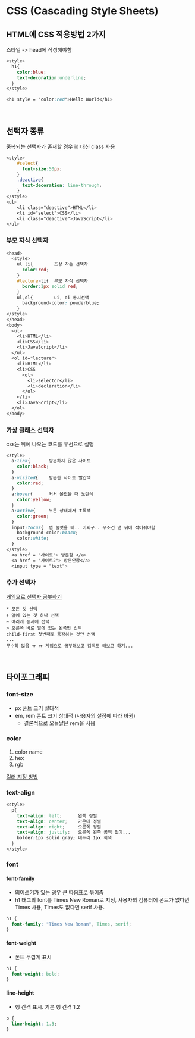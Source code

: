# CSS (Cascading Style Sheets)

## HTML에 CSS 적용방법 2가지

스타일 -> head에 작성해야함

```css
<style>
  h1{
    color:blue;
    text-decoration:underline;
  }
</style>
```

```css
<h1 style = "color:red">Hello World</h1>
```

<br>

## 선택자 종류

중복되는 선택자가 존재할 경우 id 대신 class 사용

```css
<style>
    #select{
      font-size:50px;
    }
    .deactive{
      text-decoration: line-through;
    }
</style>
<ul>
    <li class="deactive">HTML</li>
    <li id="select">CSS</li>
    <li class="deactive">JavaScript</li>
</ul>
```

### 부모 자식 선택자

```css
<head>
  <style>
    ul li{        조상 자손 선택자
      color:red;
    }
    #lecture>li{  부모 자식 선택자
      border:1px solid red;
    }
    ul,ol{        ui, oi 동시선택
      background-color: powderblue;
    }
</style>
</head>
<body>
  <ul>
    <li>HTML</li>
    <li>CSS</li>
    <li>JavaScript</li>
  </ul>
  <ol id="lecture">
    <li>HTML</li>
    <li>CSS
      <ol>
        <li>selector</li>
        <li>declaration</li>
      </ol>
    </li>
    <li>JavaScript</li>
  </ol>
</body>
```

### 가상 클래스 선택자

css는 뒤에 나오는 코드를 우선으로 실행

```css
<style>
  a:link{       방문하지 않은 사이트
    color:black;
  }
  a:visited{    방문한 사이트 빨간색
    color:red;
  }
  a:hover{      커서 올렸을 때 노란색
    color:yellow;
  }
  a:active{     누른 상태에서 초록색
    color:green;
  }
  input:focus{  탭 눌럿을 때.. 어쩌구.. 무조건 맨 뒤에 적어줘야함
    background-color:black;
    color:white;
  }
</style>
  <a href = "사이트"> 방문함 </a>
  <a href = "사이트2"> 방문안함</a>
  <input type = "text">
```

### 추가 선택자

[게임으로 선택자 공부하기](https://flukeout.github.io/)

```
* 모든 것 선택
+ 옆에 있는 것 하나 선택
~ 여러개 동시에 선택
> 오른쪽 바로 밑에 있는 왼쪽만 선택
child-first 첫번째로 등장하는 것만 선택
...
무수히 많음 ㅠ ㅠ 게임으로 공부해보고 검색도 해보고 하기...
```

<br>

## 타이포그래피

### font-size

- px 폰트 크기 절대적
- em, rem 폰트 크기 상대적 (사용자의 설정에 따라 바뀜)
  - 결론적으로 오늘날은 rem을 사용

### color

1. color name
2. hex
3. rgb

[컬러 지정 방법](https://www.w3schools.com/css/css_colors.asp)

### text-align

```css
<style>
  p{
    text-align: left;      왼쪽 정렬
    text-align: center;    가운데 정렬
    text-align: right;     오른쪽 정렬
    text-align: justify;   오른쪽 왼쪽 공백 없이...
    bolder:1px solid gray; 테두리 1px 회색
  }
</style>
```

### font

#### font-family

- 띄어쓰기가 있는 경우 큰 따옴표로 묶어줌
- h1 태그의 font를 Times New Roman로 지정, 사용자의 컴퓨터에 폰트가 없다면 Times 사용, Times도 없다면 serif 사용.

```css
h1 {
  font-family: "Times New Roman", Times, serif;
}
```

#### font-weight

- 폰트 두껍게 표시

```css
h1 {
  font-weight: bold;
}
```

#### line-height

- 행 간격 표시. 기본 행 간격 1.2

```css
p {
  line-height: 1.3;
}
```
